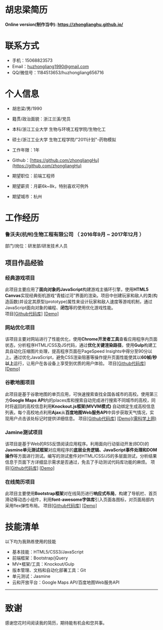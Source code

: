 # 胡忠梁简历

**Online version(制作当中): https://zhonglianghu.github.io/**

# 联系方式

- 手机：15068823573
- Email：huzhongliang1990@gmail.com
- QQ/微信号：1184513653/huzhongliang656716


# 个人信息

 - 胡忠梁/男/1990
 - 籍贯/政治面貌：浙江兰溪/党员
 - 本科/浙江工业大学 生物与环境工程学院/生物化工
 - 硕士/浙江工业大学 生物工程学院/"2011计划"-药物模拟
 - 工作年限：1年
 - Github：[https://github.com/zhongliangHu](https://github.com/zhongliangHu)


 - 期望职位：前端工程师
 - 期望薪资：月薪6k~8k，特别喜欢可例外
 - 期望城市：杭州


# 工作经历

###  鲁沃夫(杭州)生物工程有限公司 （ 2016年9月 ~ 2017年12月 ）
 部门/岗位：研发部/研发技术人员
## 项目作品经验
### 经典游戏项目
此项目主要应用了**面向对象的JavaScript**构建游戏主循环引擎，使用**HTML5 Canvas**实现经典街机游戏“青蛙过河”界面的渲染。项目中创建玩家和敌人的类(构造函数)并设定其原型(prototype)属性来设计玩家和敌人速度等游戏机制，通过JavaScript面向对象的编程、**闭包**等的使用优化游戏性能。   
项目[\[Github代码库\]](https://github.com/zhongliangHu/Arcade-Game)    [ \[Demo\]](https://zhonglianghu.github.io/Arcade-Game/)


### 网站优化项目
该项目主要对网站进行了性能优化，使用**Chrome开发者工具**查看应用程序内页面状态，分析程序HTML/CSS及JS代码，通过**优化关键渲染路径**，使用**Gulp**构建工具自动化压缩图片处理，提高程序页面在PageSpeed Insights中得分至90分以上。通过优化JavaScript，避免CSS渲染阻塞等操作提升页面性能使其以**60帧/秒以上**运行，让用户在各设备上享受到优质的用户体验。
项目[\[Github代码库\]](https://github.com/zhongliangHu/Website-Performance-Optimization)  [ \[Demo\]](https://zhonglianghu.github.io/Website-Performance-Optimization/)

### 谷歌地图项目
此项目是基于谷歌地图的单页应用，可快速搜索查找全国各城市的高校。使用第三方**Google Maps API**内的places库和搜索自动完成进行搜索不同城市的高校，同时将返回的高校信息利用**Knockout.js框架(MVVM模式)** 自动绑定生成高校信息列表。每个高校地点利用**Ajax**从**百度地图Web服务API**中异步获取天气情况，实现用户点击该处标记时提供详细信息。
项目[\[Github代码库\]](https://github.com/zhongliangHu/neighborhood-map-program) [\[Demo\]\(需科学上网\)](https://zhonglianghu.github.io/neighborhood-map-program/)

### Jamine测试项目
该项目是基于Web的RSS反馈阅读应用程序。利用面向行动驱动开发(BDD)的**Jasmine单元测试框架**对应用程序的**底层业务逻辑、JavaScript事件处理和DOM操作**等方面进行测试。编写的测试套件对HTML/CSS/JS的多层面测试，分析结果信息于页面下方详细显示需求是否通过，免去了手动测试代码库功能的麻烦。
项目[\[Github代码库\]](https://github.com/zhongliangHu/Feed-Reader-Testing) [\[Demo\]](https://zhonglianghu.github.io/Feed-Reader-Testing/)

### 在线简历项目
此项目主要使用**Bootstrap框架**对在线简历进行**响应式布局**，构建了导航栏、首页滑动等动态小组件，利用**font-awesome字体库**引入页面各图标，对页面局部内采用flex弹性布局。
项目[\[Github代码库\]](https://github.com/zhongliangHu/zhongliangHu.github.io) [\[Demo\]](https://zhonglianghu.github.io/)

# 技能清单
以下均为我熟练使用的技能

- 基本技能：HTML5/CSS3/JavaScript
- 前端框架：Bootstrap/jQuery
- MV\*框架/工具：Knockout/Gulp
- 版本管理、文档和自动化部署工具：Git
- 单元测试：Jasmine
- 云和开放平台：Google Maps API/百度地图Web服务API


---      
# 致谢
感谢您花时间阅读我的简历，期待能有机会和您共事。
